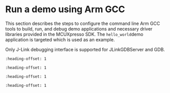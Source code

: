 # Run a demo using Arm GCC

This section describes the steps to configure the command line Arm GCC tools to build, run, and debug demo applications and necessary driver libraries provided in the MCUXpresso SDK. The `hello_world`demo application is targeted which is used as an example.

Only J-Link debugging interface is supported for JLinkGDBServer and GDB.


```{include} ../topics/armgcc_set_up_toolchain.md
:heading-offset: 1
```

```{include} ../topics/armgcc_build_an_example_application.md
:heading-offset: 1
```

```{include} ../topics/armgcc_run_an_example_application.md
:heading-offset: 1
```

```{include} ../topics/armgcc_build_and_run_a_multicore_example_application.md
:heading-offset: 1
```

